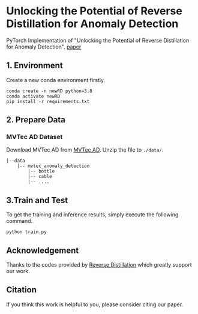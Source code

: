 # Unlocking the Potential of Reverse Distillation for Anomaly Detection

PyTorch Implementation of "Unlocking the Potential of Reverse Distillation for Anomaly Detection".
[paper](https://arxiv.org/abs/2412.07579)

## 1. Environment
Create a new conda environment firstly.
```
conda create -n newRD python=3.8
conda activate newRD
pip install -r requirements.txt
```

## 2. Prepare Data
###  MVTec AD Dataset
Download MVTec AD from [MVTec AD](https://www.mvtec.com/company/research/datasets/mvtec-ad/). 
Unzip the file to `./data/`.
```
|--data
    |-- mvtec_anomaly_detection
        |-- bottle
        |-- cable
        |-- ....
```


## 3.Train and Test
To get the training and inference results, simply execute the following command.
```
python train.py
```
    
 ## Acknowledgement
Thanks to the codes provided by [Reverse Distillation](https://github.com/hq-deng/RD4AD) which greatly support our work.

## Citation
If you think this work is helpful to you, please consider citing our paper.
```

```
